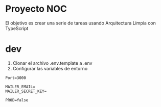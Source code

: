 # Proyecto NOC

El objetivo es crear una serie de tareas usando Arquitectura Limpia con TypeScript

# dev

1. Clonar el archivo .env.template a .env
2. Configurar las variables de entorno

```
Port=3000

MAILER_EMAIL=
MAILER_SECRET_KEY=

PROD=false
```
